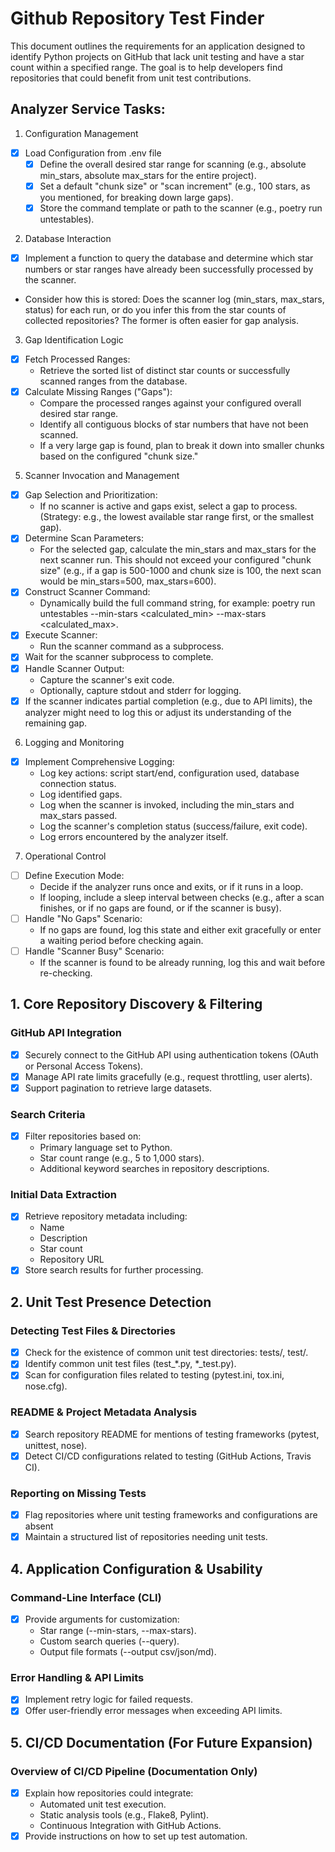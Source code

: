 # **Github Repository Test Finder**

This document outlines the requirements for an application designed to identify Python projects on GitHub that lack unit testing and have a star count within a specified range. The goal is to help developers find repositories that could benefit from unit test contributions.

## **Analyzer Service Tasks:**

1. Configuration Management

- [x] Load Configuration from .env file
  - [x] Define the overall desired star range for scanning (e.g., absolute min_stars, absolute max_stars for the entire project).
  - [x] Set a default "chunk size" or "scan increment" (e.g., 100 stars, as you mentioned, for breaking down large gaps).
  - [x] Store the command template or path to the scanner (e.g., poetry run untestables).

2. Database Interaction

- [x] Implement a function to query the database and determine which star numbers or star ranges have already been successfully processed by the scanner.
- Consider how this is stored: Does the scanner log (min_stars, max_stars, status) for each run, or do you infer this from the star counts of collected repositories? The former is often easier for gap analysis.

3. Gap Identification Logic

- [x] Fetch Processed Ranges:
  - Retrieve the sorted list of distinct star counts or successfully scanned ranges from the database.
- [x] Calculate Missing Ranges ("Gaps"):
  - Compare the processed ranges against your configured overall desired star range.
  - Identify all contiguous blocks of star numbers that have not been scanned.
  - If a very large gap is found, plan to break it down into smaller chunks based on the configured "chunk size."

5. Scanner Invocation and Management

- [x] Gap Selection and Prioritization:
  - If no scanner is active and gaps exist, select a gap to process. (Strategy: e.g., the lowest available star range first, or the smallest gap).
- [x] Determine Scan Parameters:
  - For the selected gap, calculate the min_stars and max_stars for the next scanner run. This should not exceed your configured "chunk size" (e.g., if a gap is 500-1000 and chunk size is 100, the next scan would be min_stars=500, max_stars=600).
- [x] Construct Scanner Command:
  - Dynamically build the full command string, for example: poetry run untestables --min-stars <calculated_min> --max-stars <calculated_max>.
- [x] Execute Scanner:
  - Run the scanner command as a subprocess.
- [x] Wait for the scanner subprocess to complete.
- [x] Handle Scanner Output:
  - Capture the scanner's exit code.
  - Optionally, capture stdout and stderr for logging.
- [x] If the scanner indicates partial completion (e.g., due to API limits), the analyzer might need to log this or adjust its understanding of the remaining gap.

6. Logging and Monitoring

- [x] Implement Comprehensive Logging:
  - Log key actions: script start/end, configuration used, database connection status.
  - Log identified gaps.
  - Log when the scanner is invoked, including the min_stars and max_stars passed.
  - Log the scanner's completion status (success/failure, exit code).
  - Log errors encountered by the analyzer itself.

7. Operational Control

- [ ] Define Execution Mode:
  - Decide if the analyzer runs once and exits, or if it runs in a loop.
  - If looping, include a sleep interval between checks (e.g., after a scan finishes, or if no gaps are found, or if the scanner is busy).
- [ ] Handle "No Gaps" Scenario:
  - If no gaps are found, log this state and either exit gracefully or enter a waiting period before checking again.
- [ ] Handle "Scanner Busy" Scenario:
  - If the scanner is found to be already running, log this and wait before re-checking.

## **1. Core Repository Discovery & Filtering**

### **GitHub API Integration**

- [x] Securely connect to the GitHub API using authentication tokens (OAuth or Personal Access Tokens).
- [x] Manage API rate limits gracefully (e.g., request throttling, user alerts).
- [x] Support pagination to retrieve large datasets.

### **Search Criteria**

- [x] Filter repositories based on:
  - Primary language set to Python.
  - Star count range (e.g., 5 to 1,000 stars).
  - Additional keyword searches in repository descriptions.

### **Initial Data Extraction**

- [x] Retrieve repository metadata including:
  - Name
  - Description
  - Star count
  - Repository URL
- [x] Store search results for further processing.

## **2. Unit Test Presence Detection**

### **Detecting Test Files & Directories**

- [x] Check for the existence of common unit test directories: tests/, test/.
- [x] Identify common unit test files (test\_\*.py, \*\_test.py).
- [x] Scan for configuration files related to testing (pytest.ini, tox.ini, nose.cfg).

### **README & Project Metadata Analysis**

- [x] Search repository README for mentions of testing frameworks (pytest, unittest, nose).
- [x] Detect CI/CD configurations related to testing (GitHub Actions, Travis CI).

### **Reporting on Missing Tests**

- [x] Flag repositories where unit testing frameworks and configurations are absent
- [x] Maintain a structured list of repositories needing unit tests.

## **4. Application Configuration & Usability**

### **Command-Line Interface (CLI)**

- [x] Provide arguments for customization:
  - Star range (--min-stars, --max-stars).
  - Custom search queries (--query).
  - Output file formats (--output csv/json/md).

### **Error Handling & API Limits**

- [x] Implement retry logic for failed requests.
- [x] Offer user-friendly error messages when exceeding API limits.

## **5. CI/CD Documentation (For Future Expansion)**

### **Overview of CI/CD Pipeline (Documentation Only)**

- [x] Explain how repositories could integrate:
  - Automated unit test execution.
  - Static analysis tools (e.g., Flake8, Pylint).
  - Continuous Integration with GitHub Actions.
- [x] Provide instructions on how to set up test automation.
